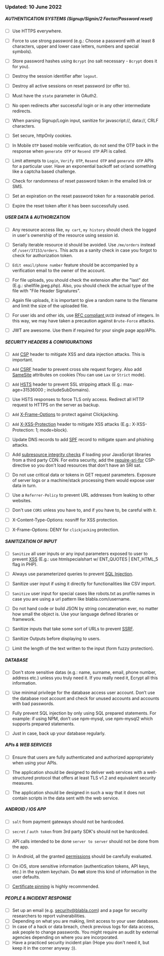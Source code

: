 ### Updated: 10 June 2022

##### AUTHENTICATION SYSTEMS (Signup/Signin/2 Factor/Password reset) 
- [ ] Use HTTPS everywhere.
- [ ] Force to use strong password (e.g.: Choose a password with at least 8 characters, upper and lower case letters, numbers and special symbols).
- [ ] Store password hashes using `Bcrypt` (no salt necessary - `Bcrypt` does it for you).
- [ ] Destroy the session identifier after `logout`.  
- [ ] Destroy all active sessions on reset password (or offer to).  
- [ ] Must have the `state` parameter in OAuth2.
- [ ] No open redirects after successful login or in any other intermediate redirects.
- [ ] When parsing Signup/Login input, sanitize for javascript://, data://, CRLF characters. 
- [ ] Set secure, httpOnly cookies.
- [ ] In Mobile `OTP` based mobile verification, do not send the OTP back in the response when `generate OTP` or `Resend OTP`  API is called.
- [ ] Limit attempts to `Login`, `Verify OTP`, `Resend OTP` and `generate OTP` APIs for a particular user. Have an exponential backoff set or/and something like a captcha based challenge.
- [ ] Check for randomness of reset password token in the emailed link or SMS.
- [ ] Set an expiration on the reset password token for a reasonable period.
- [ ] Expire the reset token after it has been successfully used.


##### USER DATA & AUTHORIZATION
- [ ] Any resource access like, `my cart`, `my history` should check the logged in user's ownership of the resource using session id.
- [ ] Serially iterable resource id should be avoided. Use `/me/orders` instead of `/user/37153/orders`. This acts as a sanity check in case you forgot to check for authorization token. 
- [ ] `Edit email/phone number` feature should be accompanied by a verification email to the owner of the account. 
- [ ] For file uploads, you should check the extension after the "last" dot (E.g.: shellfile.jpeg.php). Also, you should check the actual type of the file with "File Header Signatures". 
- [ ] Again file uploads, it is important to give a random name to the filename and limit the size of the uploaded file.
- [ ] For user ids and other ids, use [RFC compliant ](http://www.ietf.org/rfc/rfc4122.txt) `UUID` instead of integers. In this way, we may have taken a precaution against `Brute-Force` attacks.
- [ ] JWT are awesome. Use them if required for your single page app/APIs.


##### SECURITY HEADERS & CONFIGURATIONS
- [ ] `Add` [CSP](https://en.wikipedia.org/wiki/Content_Security_Policy) header to mitigate XSS and data injection attacks. This is important.
- [ ] `Add` [CSRF](https://en.wikipedia.org/wiki/Cross-site_request_forgery) header to prevent cross site request forgery. Also add [SameSite](https://tools.ietf.org/html/draft-ietf-httpbis-cookie-same-site-00) attributes on cookies (You can use `Lax` or `Strict` mode).
- [ ] `Add` [HSTS](https://en.wikipedia.org/wiki/HTTP_Strict_Transport_Security) header to prevent SSL stripping attack (E.g.: max-age=31536000 ; includeSubDomains).
- [ ] Use HSTS responses to force TLS only access. Redirect all HTTP request to HTTPS on the server as backup.
- [ ] `Add` [X-Frame-Options](https://en.wikipedia.org/wiki/Clickjacking#X-Frame-Options) to protect against Clickjacking.
- [ ] `Add` [X-XSS-Protection](https://www.owasp.org/index.php/OWASP_Secure_Headers_Project#X-XSS-Protection) header to mitigate XSS attacks (E.g.: X-XSS-Protection: 1; mode=block).
- [ ] Update DNS records to add [SPF](https://en.wikipedia.org/wiki/Sender_Policy_Framework) record to mitigate spam and phishing attacks.
- [ ] Add [subresource integrity checks](https://en.wikipedia.org/wiki/Subresource_Integrity) if loading your JavaScript libraries from a third party CDN. For extra security, add the [require-sri-for](https://w3c.github.io/webappsec-subresource-integrity/#parse-require-sri-for) CSP-directive so you don't load resources that don't have an SRI sat.  
- [ ] Do not use critical data or tokens in GET request parameters. Exposure of server logs or a machine/stack processing them would expose user data in turn.  
- [ ] Use a `Referrer-Policy` to prevent URL addresses from leaking to other websites.
- [ ] Don't use `CORS` unless you have to, and if you have to, be careful with it. 
- [ ] X-Content-Type-Options: nosniff for XSS protection.
- [ ] X-Frame-Options: DENY for `clickjacking` protection.


##### SANITIZATION OF INPUT
- [ ] `Sanitize` all user inputs or any input parameters exposed to user to prevent [XSS](https://en.wikipedia.org/wiki/Cross-site_scripting) (E.g.: use htmlspecialshart w/ ENT_QUOTES | ENT_HTML_5 flag in PHP). 
- [ ] Always use parameterized queries to prevent [SQL Injection](https://en.wikipedia.org/wiki/SQL_injection).  
- [ ] Sanitize user input if using it directly for functionalities like CSV import.
- [ ] `Sanitize` user input for special cases like robots.txt as profile names in case you are using a url pattern like blabla.com/username. 
- [ ] Do not hand code or build JSON by string concatenation ever, no matter how small the object is. Use your language defined libraries or framework.
- [ ] Sanitize inputs that take some sort of URLs to prevent [SSRF](https://docs.google.com/document/d/1v1TkWZtrhzRLy0bYXBcdLUedXGb9njTNIJXa3u9akHM/edit#heading=h.t4tsk5ixehdd).
- [ ] Sanitize Outputs before displaying to users.
- [ ] Limit the length of the text written to the input (form fuzzy protection).


##### DATABASE
- [ ] Don't store sensitive datas (e.g.: name, surname, email, phone number, address etc.) unless you truly need it. If you really need it, Ecrypt all this information.
- [ ] Use minimal privilege for the database access user account. Don’t use the database root account and check for unused accounts and accounts with bad passwords.
- [ ] Fully prevent SQL injection by only using SQL prepared statements. For example: if using NPM, don’t use npm-mysql, use npm-mysql2 which supports prepared statements.
- [ ] Just in case, back up your database regularly.


##### APIs & WEB SERVICES
- [ ] Ensure that users are fully authenticated and authorized appropriately when using your APIs.
- [ ] The application should be designed to deliver web services with a well-structured protocol that offers at least TLS v1.2 and equivalent security measures.
- [ ] The application should be designed in such a way that it does not contain scripts in the data sent with the web service.


##### ANDROID / IOS APP
- [ ] `salt` from payment gateways should not be hardcoded.
- [ ] `secret` / `auth token` from 3rd party SDK's should not be hardcoded.
- [ ] API calls intended to be done `server to server` should not be done from the app.
- [ ] In Android, all the granted  [permissions](https://developer.android.com/guide/topics/security/permissions.html) should be carefully evaluated.
- [ ] On iOS, store sensitive information (authentication tokens, API keys, etc.) in the system keychain. Do __not__ store this kind of information in the user defaults.
- [ ] [Certificate pinning](https://en.wikipedia.org/wiki/HTTP_Public_Key_Pinning) is highly recommended.


##### PEOPLE & INCIDENT RESPONSE
- [ ] Set up an email (e.g. security@blabla.com) and a page for security researchers to report vulnerabilities.
- [ ] Depending on what you are making, limit access to your user databases.
- [ ] In case of a hack or data breach, check previous logs for data access, ask people to change passwords. You might require an audit by external agencies depending on where you are incorporated.  
- [ ] Have a practiced security incident plan (Hope you don't need it, but keep it in the corner anyway :)).
